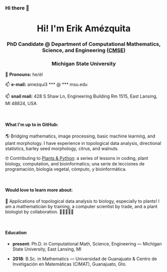 ### Hi there 👋

<h1 align="center">Hi! I'm Erik Amézquita </h1>
<h3 align="center">PhD Candidate @ Department of Computational Mathematics, Science, and Engineering (<a href="https://cmse.msu.edu/" target="_blank">CMSE</a>)</h3>
<h3 align="center">Michigan State University</h3>

🍃 <b>Pronouns:</b> he/él

📫 <b>e-mail:</b> amezqui3 *** @ *** msu.edu

📫 <b>snail mail:</b> 428 S Shaw Ln, Engineering Building Rm 1515, East Lansing, MI 48824, USA


<br>
<h4>What I'm up to  in GitHub: </h4>

🌎 Bridging mathematics, image processing, basic machine learning, and plant morphology. I have experience in topological data analysis, directional statistics, barley seed morphology, citrus, and walnuts.

🤓 Contributing to <a href="https://plantsandpython.github.io/PlantsAndPython/00_Opening_page.html" target="_blank">Plants & Python</a>: a series of lessons in coding, plant biology, computation, and bioinformatics; una serie de lecciones de programación, biología vegetal, cómputo, y bioinformática.

<br>

<h4>Would love to learn more about:</h4>

💬 Applications of topological data analysis to biology, especially to plants! I am a mathematician by training, a computer scientist by trade, and a plant biologist by collaboration. 🌱🌱🌱🌱🌱

<br>

<h4>Education</h4>

- <strong>present</strong>: Ph.D. in Computational Math, Science, Engineering &mdash; Michigan State University, East Lansing, MI

- <strong>2018</strong>: B.Sc. in Mathematics &mdash; Universidad de Guanajuato & Centro de Invetigación en Matemáticas (CIMAT), Guanajuato, Gto.

<br>


<!--
**amezqui3/amezqui3** is a ✨ _special_ ✨ repository because its `README.md` (this file) appears on your GitHub profile.

Here are some ideas to get you started:

- 🔭 I’m currently working on ...
- 🌱 I’m currently learning ...
- 👯 I’m looking to collaborate on ...
- 🤔 I’m looking for help with ...
- 💬 Ask me about ...
- 📫 How to reach me: ...
- 😄 Pronouns: ...
- ⚡ Fun fact: ...
-->

